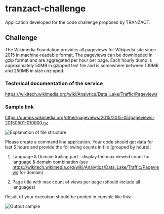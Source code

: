 # tranzact-challenge

Application developed for the code challenge proposed by TRANZACT.

## Challenge

The Wikimedia Foundation provides all pageviews for Wikipedia site since 2015 in machine-readable format. The pageviews can be downloaded in gzip format and are aggregated per hour per page. Each hourly dump is approximately 50MB in gzipped text file and is somewhere between 100MB and 250MB in size unzipped.

### Technical documentation of the service

https://wikitech.wikimedia.org/wiki/Analytics/Data_Lake/Traffic/Pageviews

### Sample link

https://dumps.wikimedia.org/other/pageviews/2015/2015-05/pageviews-20150501-010000.gz

![Explanation of file structure](https://i.imgur.com/7pEhqpV.png 'Explanation of file structure')

Please create a command line application. Your code should get data for last 5 hours and provide the following counts in file (grouped by hours):

1. Language & Domain trailing part - display the max viewed count for language & domain combination (see https://wikitech.wikimedia.org/wiki/Analytics/Data_Lake/Traffic/Pageviews for domain)

2. Page title with max count of views per page (should include all languages)

Result of your execution should be printed in console like this: 

![Output sample](https://i.imgur.com/wPyr3cP.png 'Output sample')
